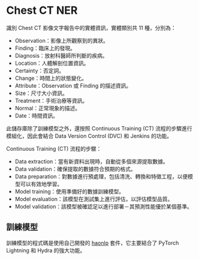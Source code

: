 # Chest CT NER
識別 Chest CT 影像文字報告中的實體資訊，實體類別共 11 種，分別為：
+ Observation：影像上所觀察到的異狀。
+ Finding：臨床上的發現。
+ Diagnosis：放射科醫師所判斷的疾病。
+ Location：人體解剖位置資訊。
+ Certainty：否定詞。
+ Change：時間上的狀態變化。
+ Attribute：Observation 或 Finding 的描述資訊。
+ Size：尺寸大小資訊。
+ Treatment：手術治療等資訊。
+ Normal：正常現象的描述。
+ Date：時間資訊。

此儲存庫除了訓練模型之外，還按照 Continuous Training (CT) 流程的步驟進行模組化，因此會結合 Data Version Control (DVC) 和 Jenkins 的功能。

Continuous Training (CT) 流程的步驟：
+ Data extraction：當有新資料出現時，自動從多個來源提取數據。
+ Data validation：確保提取的數據符合預期的格式。
+ Data preparation：對數據進行預處理，包括清洗、轉換和特徵工程，以便模型可以有效地學習。
+ Model training：使用準備好的數據訓練模型。
+ Model evaluation：該模型在測試集上進行評估，以評估模型品質。
+ Model validation：該模型被確認足以進行部署－其預測性能優於某個基準。

## 訓練模型
訓練模型的程式碼是使用自己開發的 [haonlp](https://github.com/leechehao/HaoNLP.git) 套件，它主要結合了 PyTorch Lightning 和 Hydra 的強大功能。
